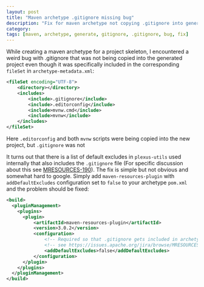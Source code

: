 ```yaml
---
layout: post
title: "Maven archetype .gitignore missing bug"
description: "Fix for maven archetype not copying .gitignore into generated project"
category: 
tags: [maven, archetype, generate, gitignore, .gitignore, bug, fix]
---
```

While creating a maven archetype for a project skeleton, I encountered a weird bug with .gitignore that was not being copied into the generated project even though
it was specifically included in the corresponding `fileSet` in `archetype-metadata.xml`:

~~~xml
<fileSet encoding="UTF-8">
    <directory></directory>
    <includes>
        <include>.gitignore</include>
        <include>.editorconfig</include>
        <include>mvnw.cmd</include>
        <include>mvnw</include>
    </includes>
</fileSet>
~~~

Here `.editorconfig` and both `mvnw` scripts were being copied into the new project, but `.gitignore` was not

It turns out that there is a list of default excludes in `plexus-utils` used internally that also includes the `.gitignore` file (For specific discussion about this see [MRESOURCES-190](https://issues.apache.org/jira/browse/MRESOURCES-190)). 
The fix is simple but not obvious and somewhat hard to google. Simply add `maven-resources-plugin` with `addDefaultExcludes` configuration set to `false` to your archetype `pom.xml` and the problem should be fixed:

~~~xml
<build>
  <pluginManagement>
    <plugins>
      <plugin>
          <artifactId>maven-resources-plugin</artifactId>
          <version>3.0.2</version>
          <configuration>
              <!-- Required so that .gitignore gets included in archetypes -->
              <!-- see https://issues.apache.org/jira/browse/MRESOURCES-190 -->
              <addDefaultExcludes>false</addDefaultExcludes>
          </configuration>
      </plugin>
    </plugins>
  </pluginManagement>
</build>
~~~
